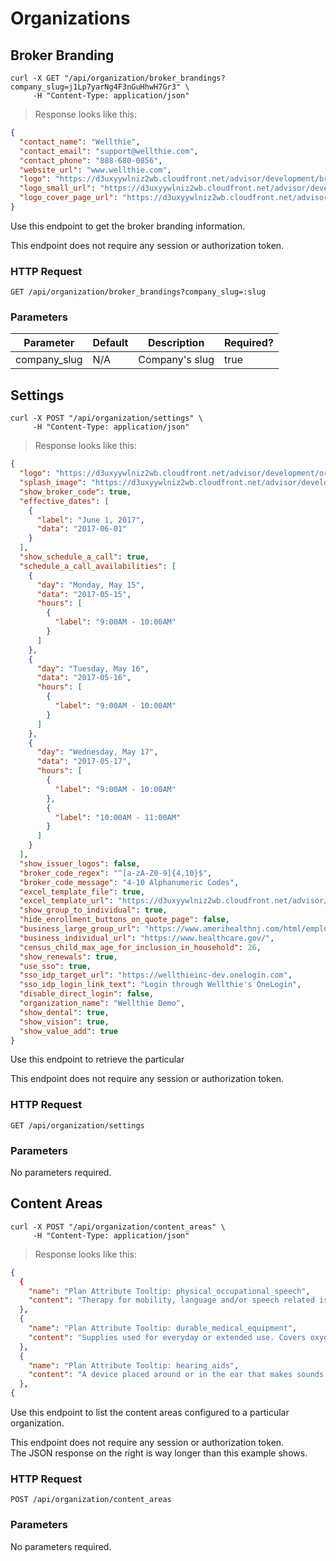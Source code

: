 # Organizations

## Broker Branding

```shell
curl -X GET "/api/organization/broker_brandings?company_slug=j1Lp7yarNg4F3nGuHhwH7Gr3" \
     -H "Content-Type: application/json"
```

> Response looks like this:

```json
{
  "contact_name": "Wellthie",
  "contact_email": "support@wellthie.com",
  "contact_phone": "888-680-0856",
  "website_url": "www.wellthie.com",
  "logo": "https://d3uxyywlniz2wb.cloudfront.net/advisor/development/broker_brandings/logos/000/000/030/original/wellthie-logo-300square.png?2016",
  "logo_small_url": "https://d3uxyywlniz2wb.cloudfront.net/advisor/development/broker_brandings/logos/000/000/030/small/wellthie-logo-300square.png?2016",
  "logo_cover_page_url": "https://d3uxyywlniz2wb.cloudfront.net/advisor/development/broker_brandings/logos/000/000/030/cover_page/wellthie-logo-300square.png?2016"
}
```

Use this endpoint to get the broker branding information.

<aside class="notice">
  This endpoint does not require any session or authorization token.
</aside>

### HTTP Request

`GET /api/organization/broker_brandings?company_slug=:slug`

### Parameters

Parameter    | Default | Description           | Required?
------------ | ------- | --------------------- | ----------
company_slug | N/A     | Company's slug        | true


## Settings

```shell
curl -X POST "/api/organization/settings" \
     -H "Content-Type: application/json"
```

> Response looks like this:

```json
{
  "logo": "https://d3uxyywlniz2wb.cloudfront.net/advisor/development/organizations/logos/000/000/023/main/logo-4-color.png?1474486469",
  "splash_image": "https://d3uxyywlniz2wb.cloudfront.net/advisor/development/organizations/splash_photos/000/000/023/homepage/1600x800-Banner-01.png?1461855472",
  "show_broker_code": true,
  "effective_dates": [
    {
      "label": "June 1, 2017",
      "data": "2017-06-01"
    }
  ],
  "show_schedule_a_call": true,
  "schedule_a_call_availabilities": [
    {
      "day": "Monday, May 15",
      "data": "2017-05-15",
      "hours": [
        {
          "label": "9:00AM - 10:00AM"
        }
      ]
    },
    {
      "day": "Tuesday, May 16",
      "data": "2017-05-16",
      "hours": [
        {
          "label": "9:00AM - 10:00AM"
        }
      ]
    },
    {
      "day": "Wednesday, May 17",
      "data": "2017-05-17",
      "hours": [
        {
          "label": "9:00AM - 10:00AM"
        },
        {
          "label": "10:00AM - 11:00AM"
        }
      ]
    }
  ],
  "show_issuer_logos": false,
  "broker_code_regex": "^[a-zA-Z0-9]{4,10}$",
  "broker_code_message": "4-10 Alphanumeric Codes",
  "excel_template_file": true,
  "excel_template_url": "https://d3uxyywlniz2wb.cloudfront.net/advisor/development/organizations/excel_templates/000/000/023/original/downloadable_census-rc37-oc36.xlsx?1478203799",
  "show_group_to_individual": true,
  "hide_enrollment_buttons_on_quote_page": false,
  "business_large_group_url": "https://www.amerihealthnj.com/html/employers/large_businesses.html?",
  "business_individual_url": "https://www.healthcare.gov/",
  "census_child_max_age_for_inclusion_in_household": 26,
  "show_renewals": true,
  "use_sso": true,
  "sso_idp_target_url": "https://wellthieinc-dev.onelogin.com",
  "sso_idp_login_link_text": "Login through Wellthie's OneLogin",
  "disable_direct_login": false,
  "organization_name": "Wellthie Demo",
  "show_dental": true,
  "show_vision": true,
  "show_value_add": true
}
```

Use this endpoint to retrieve the particular 

<aside class="notice">
  This endpoint does not require any session or authorization token.
</aside>

### HTTP Request

`GET /api/organization/settings`

### Parameters

No parameters required.


## Content Areas

```shell
curl -X POST "/api/organization/content_areas" \
     -H "Content-Type: application/json"
```

> Response looks like this:

```json
{
  {
    "name": "Plan Attribute Tooltip: physical_occupational_speech",
    "content": "Therapy for mobility, language and/or speech related issues."
  },
  {
    "name": "Plan Attribute Tooltip: durable_medical_equipment",
    "content": "Supplies used for everyday or extended use. Covers oxygen supplies, wheelchairs, crutches or blood testing strips."
  },
  {
    "name": "Plan Attribute Tooltip: hearing_aids",
    "content": "A device placed around or in the ear that makes sounds louder."
  },
{
```

Use this endpoint to list the content areas configured to a particular organization.

<aside class="notice">
  This endpoint does not require any session or authorization token.
</aside>

<aside class="notice">
  The JSON response on the right is way longer than this example shows.
</aside>

### HTTP Request

`POST /api/organization/content_areas`

### Parameters

No parameters required.
